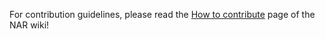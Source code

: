 For contribution guidelines, please read the
[How to contribute](https://github.com/maven-nar/nar-maven-plugin/wiki/How-to-contribute)
page of the NAR wiki!
